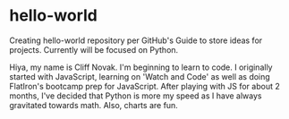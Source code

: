 # hello-world
Creating hello-world repository per GitHub's Guide to store ideas for projects. Currently will be focused on Python.

Hiya, my name is Cliff Novak. I'm beginning to learn to code. I originally started with JavaScript, learning on 'Watch and Code' as well as doing FlatIron's bootcamp prep for JavaScript. After playing with JS for about 2 months, I've decided that Python is more my speed as I have always gravitated towards math. Also, charts are fun.
